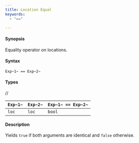 ```yaml
---
title: Location Equal
keywords:
  - "=="

---
```


#### Synopsis

Equality operator on locations.

#### Syntax

`Exp~1~ == Exp~2~`

#### Types

//

| `Exp~1~` | `Exp~2~` | `Exp~1~ == Exp~2~`  |
| --- | --- | --- |
| `loc`     |  `loc`    | `bool`                |

#### Description

Yields `true` if both arguments are identical and `false` otherwise.

